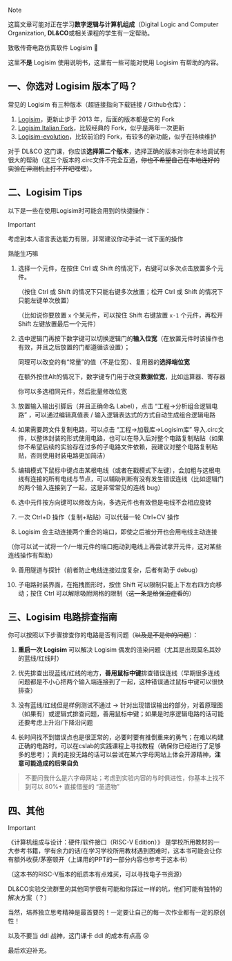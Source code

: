 > [!NOTE]
>
> 这篇文章可能对正在学习**数字逻辑与计算机组成**（Digital Logic and Computer Organization, **DL&CO**或相关课程的学生有一定帮助。
>
> 致敬传奇电路仿真软件 Logisim ​🫡

这里**不是** Logisim 使用说明书，这里有一些可能对使用 Logisim 有帮助的内容。



## 一、你选对 Logisim 版本了吗？

常见的 Logisim 有三种版本（超链接指向下载链接 / Github仓库）：

1. [Logisim](https://sourceforge.net/projects/circuit/)，更新止步于 2013 年，后面的版本都是它的 Fork
2. [Logisim Italian Fork](https://sourceforge.net/projects/logisimit/)，比较经典的 Fork，似乎是两年一次更新
3. [Logisim-evolution](https://github.com/logisim-evolution/logisim-evolution)，比较前沿的 Fork，有较多的新功能，似乎在持续维护

对于 DL&CO 这门课，你应该**选择第二个版本**，选择正确的版本对你在本地调试有很大的帮助（这三个版本的.circ文件不完全互通，~~你也不希望自己在本地连好的实验在评测机上打不开吧嘿嘿~~）。



## 二、Logisim Tips

以下是一些在使用Logisim时可能会用到的快捷操作：

> [!IMPORTANT]
>
> 考虑到本人语言表达能力有限，非常建议你动手试一试下面的操作
>
> 熟能生巧嘛

1. 选择一个元件，在按住 Ctrl 或 Shift 的情况下，右键可以多次点击放置多个元件。

   （按住 Ctrl 或 Shift 的情况下只能右键多次放置；松开 Ctrl 或 Shift 的情况下只能左键单次放置）

   （比如说你要放置 `x` 个某元件，可以按住 Shift 右键放置 `x-1` 个元件，再松开 Shift 左键放置最后一个元件）



2. 选中逻辑门再按下数字键可以切换逻辑门的**输入位宽**（在放置元件时该操作也有效，并且之后放置的门都遵循该设置）；

   同理可以改变的有“常量”的值（不是位宽）、复用器的**选择端位宽**

   在额外按住Alt的情况下，数字键专门用于改变**数据位宽**，比如运算器、寄存器

   你可以多选相同元件，然后批量修改位宽

   

3. 放置输入输出引脚后（并且正确命名 Label），点击 “工程→分析组合逻辑电路” ，可以通过编辑真值表 / 输入逻辑表达式的方式自动生成组合逻辑电路



4. 如果需要跨文件复制电路，可以点击 “工程→加载库→Logisim库” 导入.circ文件，以整体封装的形式使用电路，也可以在导入后对整个电路复制粘贴（如果你不希望后续的实验存在过多的子电路文件依赖，我建议对整个电路复制粘贴，否则使用封装电路更加简洁）



5. 编辑模式下鼠标中键点击某根电线（或者在戳模式下左键），会加粗与这根电线有连接的所有电线与节点，可以辅助判断有没有发生错误连线（比如逻辑门的两个输入连接到了一起，这是非常常见的连线 bug）



6. 选中元件按方向键可以修改方向，多选元件也有效但是电线不会相应旋转



7. 一次 Ctrl+D 操作（复制+粘贴）可以代替一轮 Ctrl+CV 操作



8. Logisim 会主动连接两个重合的端口，即使之后被分开也会用电线主动连接

（你可以试一试将一个/一堆元件的端口拖动到电线上再尝试拿开元件，这对某些连线操作有帮助）



9. 善用隧道与探针（前者防止电线连接过度复杂，后者有助于 debug）



10. 子电路封装界面，在拖拽图形时，按住 Shift 可以限制只能上下左右四方向移动；按住 Ctrl 可以解除吸附网格的限制（~~这一条是给强迫症看的~~）



## 三、Logisim 电路排查指南

你可以按照以下步骤排查你的电路是否有问题（~~以及是不是你的问题~~）：

1. **重启一次 Logisim** 可以解决 Logisim 偶发的渲染问题（尤其是出现莫名其妙的蓝线/红线时）

2. 优先排查出现蓝线/红线的地方，**善用鼠标中键**排查错误连线（早期很多连线问题都是不小心把两个输入端连接到了一起，这种错误通过鼠标中键可以很快排查）

3. 没有蓝线/红线但是样例测试不通过 → 针对出现错误输出的部分，对着原理图（如果有）或逻辑式排查问题，善用鼠标中键；如果是时序逻辑电路的话可能还要考虑上升沿/下降沿问题

4. 长时间找不到错误点也是很正常的，必要时要有推倒重来的勇气；在难以构建正确的电路时，可以在cslab的实践课程上寻找教程（确保你已经进行了足够多的思考）；真的走投无路的话可以尝试在某六字母网站上体会开源精神，**注意可能造成的后果自负**

> 不要问我什么是六字母网站；考虑到实验内容的与时俱进性，你基本上找不到可以 80%+ 直接借鉴的 “圣遗物” 



## 四、其他

> [!IMPORTANT]
> 《计算机组成与设计：硬件/软件接口（RISC-V Edition）》 是学校所用教材的一大参考书籍，学有余力的话/在学习学校所用教材遇到困难时，这本书可能会让你有额外收获/茅塞顿开（上课用的PPT的一部分内容也参考于这本书）
> 
> （这本书的RISC-V版本的纸质本有点难买，可以寻找电子书资源）

DL&CO实验交流群里的其他同学很有可能和你踩过一样的坑，他们可能有独特的解决方案（？）

当然，培养独立思考精神是最首要的！一定要让自己的每一次作业都有一定的原创性！

以及不要当 ddl 战神，这门课卡 ddl 的成本有点高 😢 

最后欢迎补充。
